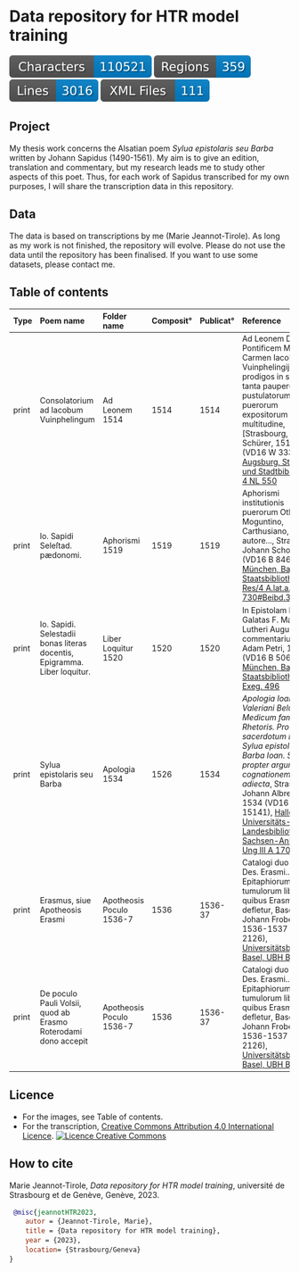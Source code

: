 # Data repository for HTR model training

![characters badge](badges/characters.svg) ![regions badge](badges/regions.svg) ![lines badge](badges/lines.svg) ![files badge](badges/files.svg) 

## Project

My thesis work concerns the Alsatian poem _Sylua epistolaris seu Barba_ written by Johann Sapidus (1490-1561). My aim is to give an edition, translation and commentary, but my research leads me to study other aspects of this poet. Thus, for each work of Sapidus transcribed for my own purposes, I will share the transcription data in this repository. 

## Data

The data is based on transcriptions by me (Marie Jeannot-Tirole). 
As long as my work is not finished, the repository will evolve. Please do not use the data until the repository has been finalised. If you want to use some datasets, please contact me.

## Table of contents

| Type |  Poem name| Folder name | Composit° | Publicat° | Reference | Pages | Images licence |
| :-- | :------ | :---- | :-- |:------------| :---------| :---| ----:|
|print| Consolatorium ad Iacobum Vuinphelingum | Ad Leonem 1514 | 1514 | 1514 | Ad Leonem Decimvm Pontificem Maximum Carmen Iacob. Vuinphelingij contra prodigos in scorta in tanta pauperum, pustulatorum & puerorum expositorum multitudine, [Strasbourg, Matthias Schürer, 1514] (VD16 W 3331), [Augsburg, Staats- und Stadtbibliothek, 4 NL 550](http://mdz-nbn-resolving.de/urn:nbn:de:bvb:12-bsb11220220-4) |7 |  <a rel="license" href="https://creativecommons.org/publicdomain/mark/1.0/"><img alt="Licence Creative Commons" style="border-width:0" src="https://licensebuttons.net/p/mark/1.0/88x31.png" /></a><br /> |
| print| lo. Sapidi Seleſtad. pædonomi.| Aphorismi 1519 | 1519 | 1519 | Aphorismi institutionis puerorum Othone B. Moguntino, Carthusiano, autore..., Strasbourg, Johann Schott, 1519 (VD16 B 8466), [München, Bayerische Staatsbibliothek, Res/4 A.lat.a. 730#Beibd.3](https://mdz-nbn-resolving.de/urn:nbn:de:bvb:12-bsb00080053-6). |1|<a rel="license" href="https://creativecommons.org/publicdomain/mark/1.0/"><img alt="Licence Creative Commons" style="border-width:0" src="https://licensebuttons.net/p/mark/1.0/88x31.png" /></a><br /> | | <a rel="license" href="https://creativecommons.org/publicdomain/mark/1.0/"><img alt="Licence Creative Commons" style="border-width:0" src="https://licensebuttons.net/p/mark/1.0/88x31.png" /></a><br /> |
|print| Io. Sapidi. Selestadii bonas literas docentis, Epigramma. Liber loquitur. | Liber Loquitur 1520 | 1520 | 1520 | In Epistolam Pauli ad Galatas F. Martini Lutheri Augustiniani commentarius, Bâle, Adam Petri, 1520 (VD16 B 5067), [München, Bayerische Staatsbibliothek, 4 Exeg. 496](https://mdz-nbn-resolving.de/urn:nbn:de:bvb:12-bsb10984759-7) | 1 |
| print | Sylua epistolaris seu Barba| Apologia 1534 | 1526| 1534 | _Apologia Ioan. Pierii Valeriani Belunen. Medicum familiæ Rhetoris. Pro sacerdotum Barbis. Sylua epistolaris seu Barba Ioan. Sapidi, propter argumenti cognationem adiecta_, Strasbourg, Johann Albrecht, 1534 (VD16 ZV 15141), [Halle, Universitäts- und Landesbibliothek Sachsen-Anhalt, Ung III A 170 (2)](http://dx.doi.org/10.25673/opendata2-175) | 88 | <a rel="license" href="https://creativecommons.org/publicdomain/mark/1.0/"><img alt="Licence Creative Commons" style="border-width:0" src="https://licensebuttons.net/p/mark/1.0/88x31.png" /></a><br /> |
| print | Erasmus, siue Apotheosis Erasmi | Apotheosis Poculo 1536-7 | 1536 | 1536-37 | Catalogi duo operum Des. Erasmi... Epitaphiorum ac tumulorum libellus quibus Erasmi mors defletur, Basel, Johann Froben, 1536-1537 (VD16 E 2126), [Universitätsbibliothek Basel, UBH BL II 18](https://doi.org/10.3931/e-rara-3884) |13|<a rel="license" href="https://creativecommons.org/publicdomain/mark/1.0/"><img alt="Licence Creative Commons" style="border-width:0" src="https://licensebuttons.net/p/mark/1.0/88x31.png" /></a><br />|
| print | De poculo Pauli Volsii, quod ab Erasmo Roterodami dono accepit | Apotheosis Poculo 1536-7 | 1536 | 1536-37 | Catalogi duo operum Des. Erasmi... Epitaphiorum ac tumulorum libellus quibus Erasmi mors defletur, Basel, Johann Froben, 1536-1537 (VD16 E 2126), [Universitätsbibliothek Basel, UBH BL II 18](https://doi.org/10.3931/e-rara-3884) |2|<a rel="license" href="https://creativecommons.org/publicdomain/mark/1.0/"><img alt="Licence Creative Commons" style="border-width:0" src="https://licensebuttons.net/p/mark/1.0/88x31.png" /></a><br />|

## Licence

- For the images, see Table of contents.
- For the transcription, <a rel="license" href="http://creativecommons.org/licenses/by/4.0/">Creative Commons Attribution 4.0 International Licence</a>. <a rel="license" href="http://creativecommons.org/licenses/by/4.0/"><img alt="Licence Creative Commons" style="border-width:0" src="https://i.creativecommons.org/l/by/4.0/88x31.png" /></a><br />

## How to cite

Marie Jeannot-Tirole, _Data repository for HTR model training_, université de Strasbourg et de Genève, Genève, 2023.

```bibtex
 @misc{jeannotHTR2023,
    autor = {Jeannot-Tirole, Marie},
    title = {Data repository for HTR model training}, 
    year = {2023},    
    location= {Strasbourg/Geneva}
}
